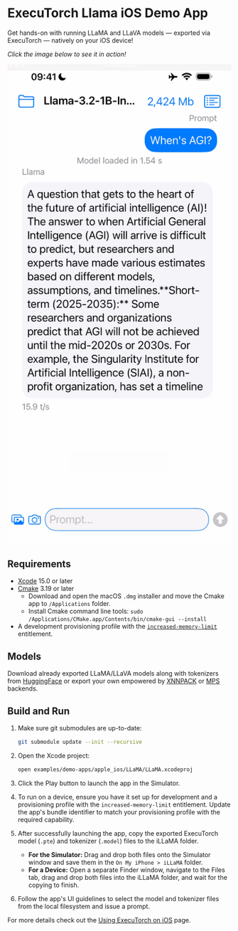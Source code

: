 # ExecuTorch Llama iOS Demo App

Get hands-on with running LLaMA and LLaVA models — exported via ExecuTorch — natively on your iOS device!

*Click the image below to see it in action!*

<p align="center">
<a href="../../../../docs/source/_static/img/llama_ios_app.mp4">
  <img src="../../../../docs/source/_static/img/llama_ios_app.png" width="600" alt="iOS app running a LlaMA model">
</a>
</p>

## Requirements
- [Xcode](https://apps.apple.com/us/app/xcode/id497799835?mt=12/) 15.0 or later
- [Cmake](https://cmake.org/download/) 3.19 or later
  - Download and open the macOS `.dmg` installer and move the Cmake app to `/Applications` folder.
  - Install Cmake command line tools: `sudo /Applications/CMake.app/Contents/bin/cmake-gui --install`
- A development provisioning profile with the [`increased-memory-limit`](https://developer.apple.com/documentation/bundleresources/entitlements/com_apple_developer_kernel_increased-memory-limit) entitlement.

## Models

Download already exported LLaMA/LLaVA models along with tokenizers from [HuggingFace](https://huggingface.co/executorch-community) or export your own empowered by [XNNPACK](docs/delegates/xnnpack_README.md) or [MPS](docs/delegates/mps_README.md) backends.

## Build and Run

1. Make sure git submodules are up-to-date:
   ```bash
   git submodule update --init --recursive
   ```

2. Open the Xcode project:
    ```bash
    open examples/demo-apps/apple_ios/LLaMA/LLaMA.xcodeproj
    ```
    
3. Click the Play button to launch the app in the Simulator.

4. To run on a device, ensure you have it set up for development and a provisioning profile with the `increased-memory-limit` entitlement. Update the app's bundle identifier to match your provisioning profile with the required capability.

5. After successfully launching the app, copy the exported ExecuTorch model (`.pte`) and tokenizer (`.model`) files to the iLLaMA folder.

    - **For the Simulator:** Drag and drop both files onto the Simulator window and save them in the `On My iPhone > iLLaMA` folder.
    - **For a Device:** Open a separate Finder window, navigate to the Files tab, drag and drop both files into the iLLaMA folder, and wait for the copying to finish.

6. Follow the app's UI guidelines to select the model and tokenizer files from the local filesystem and issue a prompt.

For more details check out the [Using ExecuTorch on iOS](../../../../docs/source/using-executorch-ios.md) page.
